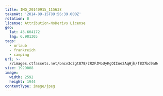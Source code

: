 ```yaml
---
title: IMG_20140915_115638
takenAt: '2014-09-15T09:56:39.000Z'
rotation: 0
license: Attribution-NoDerivs License
geo:
  lat: 43.604172
  lng: 6.901305
tags:
  - urlaub
  - frankreich
  - camping
url: >-
  //images.ctfassets.net/bncv3c2gt878/2R2FJMoUyKgOIIne2AqHjh/f837bd9a0c55d3d960e723de6127885c/img_20140915_115638_27697097243_o
size: 1929008
image:
  width: 2592
  height: 1944
contentType: image/jpeg
---
```


